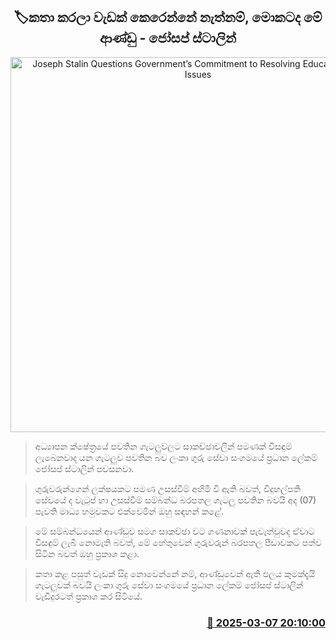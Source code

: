 <p align='center'><b><h2 align='center' title='Joseph Stalin Questions Government’s Commitment to Resolving Education Sector Issues'>🏷කතා කරලා වැඩක් කෙරෙන්නේ නැත්නම්, මොකටද මේ ආණ්ඩු - ජෝසප් ස්ටාලින්</h2></b></p>
<p align='center'><img src='https://helakuru.sgp1.cdn.digitaloceanspaces.com/esana/images/lib/josaf-stalin-media.jpg' width='600' alt='Joseph Stalin Questions Government’s Commitment to Resolving Education Sector Issues'></p>

> අධ්‍යාපන ක්ෂේත්‍රයේ පවතින ගැටලුවල‌ට සාකච්ඡාවලින් පමණක් විසඳුම් ලැබෙනවාද යන ගැටලුව පවතින බව ලංකා ගුරු සේවා සංගමයේ ප්‍රධාන ලේකම් ජෝසප් ස්ටාලින් පවසනවා.

> ගුරුවරුන්ගෙන් ලක්ෂයකට පමණ උසස්වීම් අහිමි වී ඇති බවත්, විදුහල්පති සේවයේ ද වැටුප් හා උසස්වීම් සම්බන්ධ බරපතල ගැටලු පවතින බවයි අද (07) පැවති මාධ්‍ය හමුවකට එක්වෙමින් ඔහු සඳහන් කළේ.

> මේ සම්බන්ධයෙන් ආණ්ඩුව සමග සාකච්ඡා වට ගණනාවක් පැවැත්වුවද ඒවාට විසඳුම් ලැබී නොමැති බවත්, මේ හේතුවෙන් ගුරුවරුන් බරපතල පීඩාවකට පත්ව සිටින බවත් ඔහු ප්‍රකාශ කළා.

> කතා කළ පසුත් වැඩක් සිදු නොවෙන්නේ නම්, ආණ්ඩුවෙන් ඇති ඵලය කුමක්දැයි ගැටලුවක් බවයි ලංකා ගුරු සේවා සංගමයේ ප්‍රධාන ලේකම් ජෝසප් ස්ටාලින් වැඩිදුරටත් ප්‍රකාශ කර සිටියේ.



<h3 align='right'><a href='https://www.helakuru.lk/esana/p/108137/'>📅 2025-03-07 20:10:00</a></h3>
